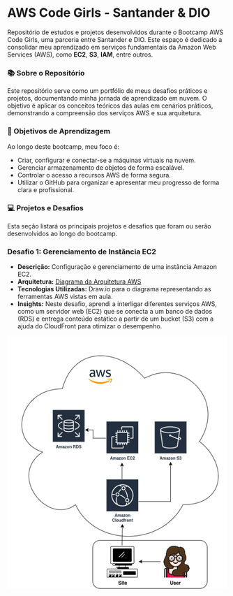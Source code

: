 # AWS Code Girls - Santander & DIO
 Repositório de estudos e projetos desenvolvidos durante o Bootcamp AWS Code Girls, uma parceria entre Santander e DIO. Este espaço é dedicado a consolidar meu aprendizado em serviços fundamentais da Amazon Web Services (AWS), como **EC2**, **S3**, **IAM**, entre outros.

### 📚 Sobre o Repositório
Este repositório serve como um portfólio de meus desafios práticos e projetos, documentando minha jornada de aprendizado em nuvem. O objetivo é aplicar os conceitos teóricos das aulas em cenários práticos, demonstrando a compreensão dos serviços AWS e sua arquitetura.

### 🎯 Objetivos de Aprendizagem

Ao longo deste bootcamp, meu foco é:

* Criar, configurar e conectar-se a máquinas virtuais na nuvem.
* Gerenciar armazenamento de objetos de forma escalável.
* Controlar o acesso a recursos AWS de forma segura.
* Utilizar o GitHub para organizar e apresentar meu progresso de forma clara e profissional.


### 💻 Projetos e Desafios
Esta seção listará os principais projetos e desafios que foram ou serão desenvolvidos ao longo do bootcamp. 

### Desafio 1: Gerenciamento de Instância EC2

* **Descrição:** Configuração e gerenciamento de uma instância Amazon EC2.
* **Arquitetura:** [Diagrama da Arquitetura AWS](images/diagrama_ec2_aws.png)
* **Tecnologias Utilizadas:** Draw.io para o diagrama representando as ferramentas AWS vistas em aula.
* **Insights:** Neste desafio, aprendi a interligar diferentes serviços AWS, como um servidor web (EC2) que se conecta a um banco de dados (RDS) e entrega conteúdo estático a partir de um bucket (S3) com a ajuda do CloudFront para otimizar o desempenho.

![Diagrama de Arquitetura AWS](images/diagrama_ec2_aws.png)